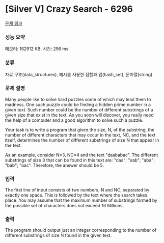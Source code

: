 # [Silver V] Crazy Search - 6296 

[문제 링크](https://www.acmicpc.net/problem/6296) 

### 성능 요약

메모리: 162912 KB, 시간: 296 ms

### 분류

자료 구조(data_structures), 해시를 사용한 집합과 맵(hash_set), 문자열(string)

### 문제 설명

<p>Many people like to solve hard puzzles some of which may lead them to madness. One such puzzle could be finding a hidden prime number in a given text. Such number could be the number of different substrings of a given size that exist in the text. As you soon will discover, you really need the help of a computer and a good algorithm to solve such a puzzle.</p>

<p>Your task is to write a program that given the size, N, of the substring, the number of different characters that may occur in the text, NC, and the text itself, determines the number of different substrings of size N that appear in the text.</p>

<p>As an example, consider N=3, NC=4 and the text "daababac". The different substrings of size 3 that can be found in this text are: "daa"; "aab"; "aba"; "bab"; "bac". Therefore, the answer should be 5.</p>

### 입력 

 <p>The first line of input consists of two numbers, N and NC, separated by exactly one space. This is followed by the text where the search takes place. You may assume that the maximum number of substrings formed by the possible set of characters does not exceed 16 Millions.</p>

### 출력 

 <p>The program should output just an integer corresponding to the number of different substrings of size N found in the given text.</p>

